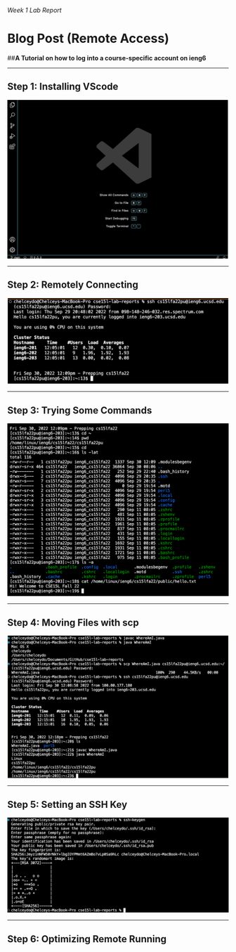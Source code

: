 *Week 1 Lab Report*
# **Blog Post (Remote Access)**
##**A Tutorial on how to log into a course-specific account on ieng6**

***

## **Step 1: Installing VScode** 
![image](vscodeStartup.png)

***
## **Step 2: Remotely Connecting**
![image](remotelyConnecting.png)

***
## **Step 3: Trying Some Commands**
![image](tryingsomeCommands.png)

***
## **Step 4: Moving Files with scp**
![image](movingfileswithSCP.png)

***
## **Step 5: Setting an SSH Key**
![image](settinganSSHkey.png)

***
## **Step 6: Optimizing Remote Running**
